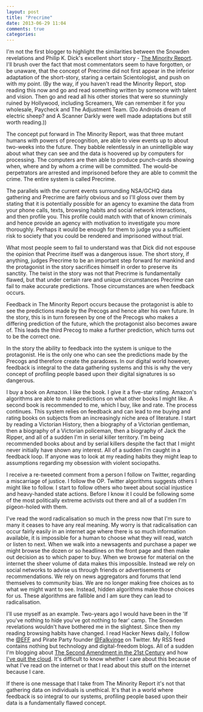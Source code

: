 ```yaml
---
layout: post
title: "Precrime"
date: 2013-06-29 11:04
comments: true
categories: 
---
```

I'm not the first blogger to highlight the similarities between the Snowden revelations and Philip K. Dick's excellent short story - [The Minority Report](http://readanybooks.net/ScienceFiction/The_Minority_Report/). I'll brush over the fact that most commentators seem to have forgotten, or be unaware, that the concept of Precrime did not first appear in the inferior adaptation of the short-story, staring a certain Scientologist, and push on with my point. (By the way, if you haven't read the Minority Report, stop reading this now and go and read something written by someone with talent and vision. Then go and read all his other stories that were so stunningly ruined by Hollywood, including Screamers, We can remember it for you wholesale, Paycheck and The Adjustment Team. (Do Androids dream of electric sheep? and A Scanner Darkly were well made adaptations but still worth reading.))

The concept put forward in The Minority Report, was that three mutant humans with powers of precognition, are able to view events up to about two-weeks into the future. They babble relentlessly in an unintelligible way about what they can see and the data is hoovered up by computers for processing. The computers are then able to produce punch-cards showing when, where and by whom a crime will be committed. The would-be perpetrators are arrested and imprisoned before they are able to commit the crime. The entire system is called Precrime.

The parallels with the current events surrounding NSA/GCHQ data gathering and Precrime are fairly obvious and so I'll gloss over them by stating that it is potentially possible for an agency to examine the data from your phone calls, texts, browsing habits and social network interactions, and then profile you. This profile could match with that of known criminals and hence provide an agency with motivation to investigate you more thoroughly. Perhaps it would be enough for them to judge you a sufficient risk to society that you could be rendered and imprisoned without trial.

What most people seem to fail to understand was that Dick did not espouse the opinion that Precrime itself was a dangerous issue. The short story, if anything, judges Precrime to be an important step forward for mankind and the protagonist in the story sacrifices himself in order to preserve its sanctity. The twist in the story was not that Precrime is fundamentally flawed, but that under certain rare and unique circumstances Precrime can fail to make accurate predictions. Those circumstances are when feedback occurs.

Feedback in The Minority Report occurs because the protagonist is able to see the predictions made by the Precogs and hence alter his own future. In the story, this is in turn foreseen by one of the Precogs who makes a differing prediction of the future, which the protagonist also becomes aware of. This leads the third Precog to make a further prediction, which turns out to be the correct one.

In the story the ability to feedback into the system is unique to the protagonist. He is the only one who can see the predictions made by the Precogs and therefore create the paradoxes. In our digital world however, feedback is integral to the data gathering systems and this is why the very concept of profiling people based upon their digital signatures is so dangerous.

I buy a book on Amazon. I like the book. I give it a five-star rating. Amazon's algorithms are able to make predictions on what other books I might like. A second book is recommended to me, which I buy, like and rate. The process continues. This system relies on feedback and can lead to me buying and rating books on subjects from an increasingly niche area of literature. I start by reading a Victorian History, then a biography of a Victorian gentleman, then a biography of a Victorian policeman, then a biography of Jack the Ripper, and all of a sudden I'm in serial killer territory. I'm being recommended books about and by serial killers despite the fact that I might never initially have shown any interest. All of a sudden I'm caught in a feedback loop. If anyone was to look at my reading habits they might leap to assumptions regarding my obsession with violent sociopaths.

I receive a re-tweeted comment from a person I follow on Twitter, regarding a miscarriage of justice. I follow the OP. Twitter algorithms suggests others I might like to follow. I start to follow others who tweet about social injustice and heavy-handed state actions. Before I know it I could be following some of the most politically extreme activists out there and all of a sudden I'm pigeon-holed with them.

I've read the word radicalisation so much in the press now that I'm sure to many it ceases to have any real meaning. My worry is that radicalisation can occur fairly easily in an internet age where there is so much information available, it is impossible for a human to choose what they will read, watch or listen to next. When we walk into a newsagents and purchase a paper we might browse the dozen or so headlines on the front page and then make out decision as to which paper to buy. When we browse for material on the internet the sheer volume of data makes this impossible. Instead we rely on social networks to advise us through friends or advertisements or recommendations. We rely on news aggregators and forums that lend themselves to community bias. We are no longer making free choices as to what we might want to see. Instead, hidden algorithms make those choices for us. These algorithms are fallible and I am sure they can lead to radicalisation.

I'll use myself as an example. Two-years ago I would have been in the 'If you've nothing to hide you've got nothing to fear' camp. The Snowden revelations wouldn't have bothered me in the slightest. Since then my reading browsing habits have changed. I read Hacker News daily, I follow the [@EFF](https://twitter.com/EFF_) and Pirate Party founder [@Falkvinge](https://twitter.com/Falkvinge) on Twitter. My RSS feed contains nothing but technology and digital-freedom blogs. All of a sudden I'm blogging about [The Second Amendment in the 21st Century](http://marcscott.github.io/blog/2013/01/14/the-second-amendment-in-the-21st-century/) and how [I've quit the cloud](http://marcscott.github.io/blog/2013/06/08/its-our-own-fault-dot-dot-dot-deal-with-it/). It's difficult to know whether I care about this because of what I've read on the internet or that I read about this stuff on the internet because I care.

If there is one message that I take from The Minority Report it's not that gathering data on individuals is unethical. It's that in a world where feedback is so integral to our systems, profiling people based upon their data is a fundamentally flawed concept.